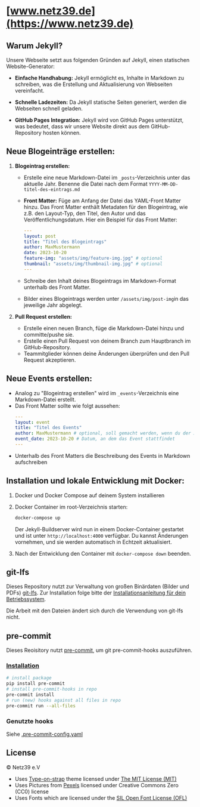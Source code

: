 # [www.netz39.de](https://www.netz39.de)

## Warum Jekyll?

Unsere Webseite setzt aus folgenden Gründen auf Jekyll, einen statischen Website-Generator:

- **Einfache Handhabung:** Jekyll ermöglicht es, Inhalte in Markdown zu schreiben, was die Erstellung und Aktualisierung von Webseiten vereinfacht.

- **Schnelle Ladezeiten:** Da Jekyll statische Seiten generiert, werden die Webseiten schnell geladen.

- **GitHub Pages Integration:** Jekyll wird von GitHub Pages unterstützt, was bedeutet, dass wir unsere Website direkt aus dem GitHub-Repository hosten können.

## Neue Blogeinträge erstellen:

1. **Blogeintrag erstellen:**

    - Erstelle eine neue Markdown-Datei im `_posts`-Verzeichnis unter das aktuelle Jahr. Benenne die Datei nach dem Format `YYYY-MM-DD-titel-des-eintrags.md`
    - **Front Matter:** Füge am Anfang der Datei das YAML-Front Matter hinzu. Das Front Matter enthält Metadaten für den Blogeintrag, wie z.B. den Layout-Typ, den Titel, den Autor und das Veröffentlichungsdatum. Hier ein Beispiel für das Front Matter:

        ```yaml
        ---
        layout: post
        title: "Titel des Blogeintrags"
        author: MaxMustermann
        date: 2023-10-20
        feature-img: "assets/img/feature-img.jpg" # optional
        thumbnail: "assets/img/thumbnail-img.jpg" # optional
        ---
        ```
    - Schreibe den Inhalt deines Blogeintrags im Markdown-Format unterhalb des Front Matter.
    - Bilder eines Blogeintrags werden unter `/assets/img/post-img`in das jeweilige Jahr abgelegt.

2. **Pull Request erstellen:**

    - Erstelle einen neuen Branch, füge die Markdown-Datei hinzu und committe/pushe sie.
    - Erstelle einen Pull Request von deinem Branch zum Hauptbranch im GitHub-Repository.
    - Teammitglieder können deine Änderungen überprüfen und den Pull Request akzeptieren.

## Neue Events erstellen:

- Analog zu "Blogeintrag erstellen" wird im `_events`-Verzeichnis eine Markdown-Datei erstellt.
- Das Front Matter sollte wie folgt aussehen:
    ```yaml
    ---
    layout: event
    title: "Titel des Events"
    author: MaxMustermann # optional, soll gemacht werden, wenn du der Ansprechpartner des Events bist
    event_date: 2023-10-20 # Datum, an dem das Event stattfindet
    ---
    ```
- Unterhalb des Front Matters die Beschreibung des Events in Markdown aufschreiben

## Installation und lokale Entwicklung mit Docker:

1. Docker und Docker Compose auf deinem System installieren
2. Docker Container im root-Verzeichnis starten:
   ```bash
   docker-compose up
   ```

   Der Jekyll-Buildserver wird nun in einem Docker-Container gestartet und ist unter `http://localhost:4000` verfügbar. Du kannst Änderungen vornehmen, und sie werden automatisch in Echtzeit aktualisiert.
3. Nach der Entwicklung den Container mit `docker-compose down` beenden.

## git-lfs

Dieses Repository nutzt zur Verwaltung von großen Binärdaten (Bilder und PDFs) [git-lfs](https://git-lfs.com/). Zur Installation folge bitte der [Installationsanleitung für dein Betriebssystem](https://github.com/git-lfs/git-lfs#installing).

Die Arbeit mit den Dateien ändert sich durch die Verwendung von git-lfs nicht.

## pre-commit

Dieses Reoisitory nutzt [pre-commit](https://pre-commit.com/), um git pre-commit-hooks auszuführen.

### [Installation](https://pre-commit.com/#installation)

```bash
# install package
pip install pre-commit
# install pre-commit-hooks in repo
pre-commit install
# run (new) hooks against all files in repo
pre-commit run --all-files
```

### Genutzte hooks

Siehe [.pre-commit-config.yaml](./.pre-commit-config.yaml)

## License

© Netz39 e.V

- Uses [Type-on-strap](https://github.com/sylhare/Type-on-Strap) theme licensed under [The MIT License (MIT)](/LICENSE)
- Uses Pictures from [Pexels](https://www.pexels.com/) licensed under Creative Commons Zero (CC0) license
- Uses Fonts which are licensed under the [SIL Open Font License (OFL)](https://scripts.sil.org/cms/scripts/page.php?site_id=nrsi&id=OFL)


